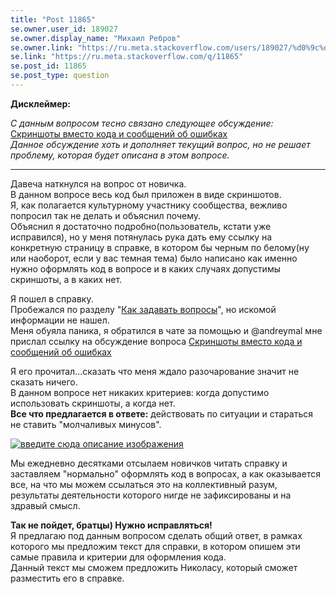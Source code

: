 ```yaml
---
title: "Post 11865"
se.owner.user_id: 189027
se.owner.display_name: "Михаил Ребров"
se.owner.link: "https://ru.meta.stackoverflow.com/users/189027/%d0%9c%d0%b8%d1%85%d0%b0%d0%b8%d0%bb-%d0%a0%d0%b5%d0%b1%d1%80%d0%be%d0%b2"
se.link: "https://ru.meta.stackoverflow.com/q/11865"
se.post_id: 11865
se.post_type: question
---
```

<p><strong>Дисклеймер:</strong><br></p>
<p><em>С данным вопросом тесно связано следующее обсуждение:</em> <a href="https://ru.meta.stackoverflow.com/questions/4692/%D0%A1%D0%BA%D1%80%D0%B8%D0%BD%D1%88%D0%BE%D1%82%D1%8B-%D0%B2%D0%BC%D0%B5%D1%81%D1%82%D0%BE-%D0%BA%D0%BE%D0%B4%D0%B0-%D0%B8-%D1%81%D0%BE%D0%BE%D0%B1%D1%89%D0%B5%D0%BD%D0%B8%D0%B9-%D0%BE%D0%B1-%D0%BE%D1%88%D0%B8%D0%B1%D0%BA%D0%B0%D1%85">Скриншоты вместо кода и сообщений об ошибках</a><br/>
<em>Данное обсуждение хоть и дополняет текущий вопрос, но не решает проблему, которая будет описана в этом вопросе.</em></p>
<hr />
<p>Давеча наткнулся на вопрос от новичка. <br/>
В данном вопросе весь код был приложен в виде скриншотов.<br/>
Я, как полагается культурному участнику сообщества, вежливо попросил  так не делать и объяснил почему. <br/>
Объяснил я достаточно подробно(пользователь, кстати уже исправился), но у меня потянулась рука дать ему ссылку на конкретную страницу в справке, в котором бы черным по белому(ну или наоборот, если у вас темная тема) было написано как именно нужно оформлять код в вопросе и в каких случаях допустимы скриншоты, а в каких нет.</p>
<p>Я пошел в справку.<br/>
Пробежался по разделу &quot;<a href="https://ru.stackoverflow.com/help/asking">Как задавать вопросы</a>&quot;, но искомой информации не нашел.<br/>
Меня обуяла паника, я обратился в чате за помощью и @andreymal мне прислал ссылку на обсуждение вопроса <a href="https://ru.meta.stackoverflow.com/questions/4692/%D0%A1%D0%BA%D1%80%D0%B8%D0%BD%D1%88%D0%BE%D1%82%D1%8B-%D0%B2%D0%BC%D0%B5%D1%81%D1%82%D0%BE-%D0%BA%D0%BE%D0%B4%D0%B0-%D0%B8-%D1%81%D0%BE%D0%BE%D0%B1%D1%89%D0%B5%D0%BD%D0%B8%D0%B9-%D0%BE%D0%B1-%D0%BE%D1%88%D0%B8%D0%B1%D0%BA%D0%B0%D1%85">Скриншоты вместо кода и сообщений об ошибках</a><br/></p>
<p>Я его прочитал...сказать что меня ждало разочарование значит не сказать ничего.<br/>
В данном вопросе нет никаких критериев: когда допустимо использовать скриншоты, а когда нет.<br/>
<strong>Все что предлагается в ответе:</strong> действовать по ситуации и стараться не ставить &quot;молчаливых минусов&quot;.</p>
<p><a href="https://i.stack.imgur.com/4R4Pa.jpg" rel="nofollow noreferrer"><img src="https://i.stack.imgur.com/4R4Pa.jpg" alt="введите сюда описание изображения" /></a></p>
<p>Мы ежедневно десятками отсылаем новичков читать справку и заставляем &quot;нормально&quot; оформлять код в вопросах, а как оказывается все, на что мы можем ссылаться это на коллективный разум, результаты деятельности которого нигде не зафиксированы и на здравый смысл.</p>
<p><strong>Так не пойдет, братцы) Нужно исправляться!</strong><br/>
Я предлагаю под данным вопросом сделать общий ответ, в рамках которого мы предложим текст для справки, в котором опишем эти самые правила и критерии для оформления кода.<br/>
Данный текст мы сможем предложить Николасу, который сможет разместить его в справке.</p>
